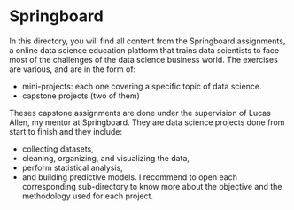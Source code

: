 # Springboard
In this directory, you will find all content from the Springboard assignments, a online data science education platform that trains data scientists to face most of the challenges of the data science business world. The exercises are various, and are in the form of:
- mini-projects: each one covering a specific topic of data science.
- capstone projects (two of them)

Theses capstone assignments are done under the supervision of Lucas Allen, my mentor at Springboard. They are data science projects done from start to finish and they include: 
- collecting datasets,
- cleaning, organizing, and visualizing the data, 
- perform statistical analysis,
- and building predictive models. 
I recommend to open each corresponding sub-directory to know more about the objective and the methodology used for each project.
